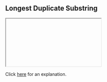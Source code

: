 ##  Longest Duplicate Substring 

<iframe></iframe>

Click [here](Explanation.md) for an explanation.

